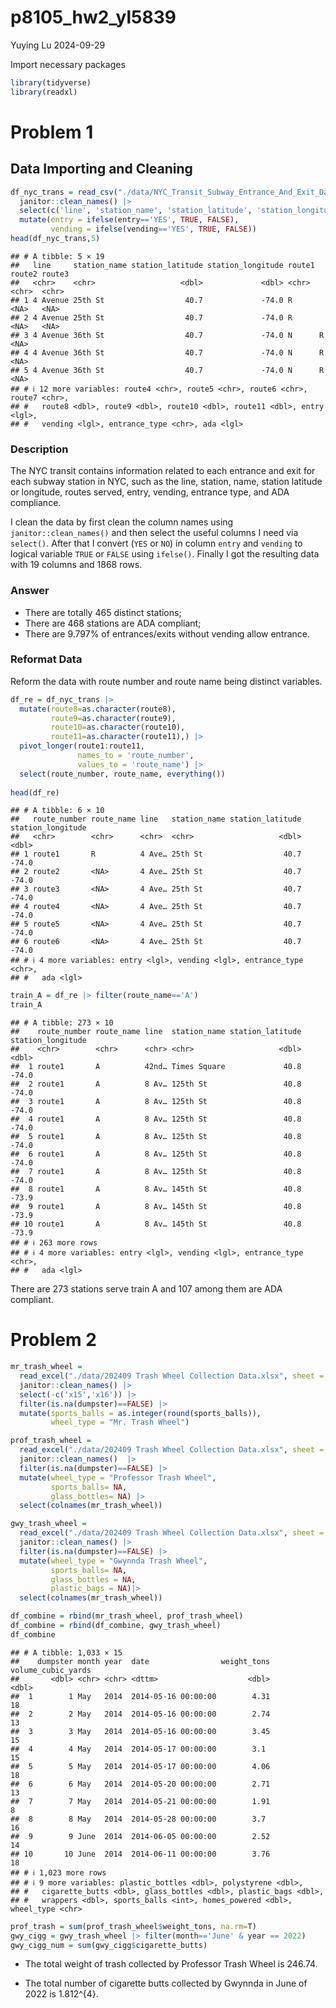 p8105_hw2_yl5839
================
Yuying Lu
2024-09-29

Import necessary packages

``` r
library(tidyverse)
library(readxl)
```

# Problem 1

## Data Importing and Cleaning

``` r
df_nyc_trans = read_csv("./data/NYC_Transit_Subway_Entrance_And_Exit_Data.csv") |> 
  janitor::clean_names() |> 
  select(c('line', 'station_name', 'station_latitude', 'station_longitude', 'route1', 'route2', 'route3', 'route4', 'route5','route6', 'route7', 'route8', 'route9', 'route10', 'route11', 'entry', 'vending', 'entrance_type', 'ada')) |> 
  mutate(entry = ifelse(entry=='YES', TRUE, FALSE),
         vending = ifelse(vending=='YES', TRUE, FALSE))
head(df_nyc_trans,5)
```

    ## # A tibble: 5 × 19
    ##   line     station_name station_latitude station_longitude route1 route2 route3
    ##   <chr>    <chr>                   <dbl>             <dbl> <chr>  <chr>  <chr> 
    ## 1 4 Avenue 25th St                  40.7             -74.0 R      <NA>   <NA>  
    ## 2 4 Avenue 25th St                  40.7             -74.0 R      <NA>   <NA>  
    ## 3 4 Avenue 36th St                  40.7             -74.0 N      R      <NA>  
    ## 4 4 Avenue 36th St                  40.7             -74.0 N      R      <NA>  
    ## 5 4 Avenue 36th St                  40.7             -74.0 N      R      <NA>  
    ## # ℹ 12 more variables: route4 <chr>, route5 <chr>, route6 <chr>, route7 <chr>,
    ## #   route8 <dbl>, route9 <dbl>, route10 <dbl>, route11 <dbl>, entry <lgl>,
    ## #   vending <lgl>, entrance_type <chr>, ada <lgl>

### Description

The NYC transit contains information related to each entrance and exit
for each subway station in NYC, such as the line, station, name, station
latitude or longitude, routes served, entry, vending, entrance type, and
ADA compliance.

I clean the data by first clean the column names using
`janitor::clean_names()` and then select the useful columns I need via
`select()`. After that I convert (`YES` or `NO`) in column `entry` and
`vending` to logical variable `TRUE` or `FALSE` using `ifelse()`.
Finally I got the resulting data with 19 columns and 1868 rows.

### Answer

- There are totally 465 distinct stations;
- There are 468 stations are ADA compliant;
- There are 9.797% of entrances/exits without vending allow entrance.

### Reformat Data

Reform the data with route number and route name being distinct
variables.

``` r
df_re = df_nyc_trans |> 
  mutate(route8=as.character(route8),
         route9=as.character(route9),
         route10=as.character(route10),
         route11=as.character(route11),) |> 
  pivot_longer(route1:route11,
               names_to = 'route_number',
               values_to = 'route_name') |> 
  select(route_number, route_name, everything())
  
head(df_re)
```

    ## # A tibble: 6 × 10
    ##   route_number route_name line   station_name station_latitude station_longitude
    ##   <chr>        <chr>      <chr>  <chr>                   <dbl>             <dbl>
    ## 1 route1       R          4 Ave… 25th St                  40.7             -74.0
    ## 2 route2       <NA>       4 Ave… 25th St                  40.7             -74.0
    ## 3 route3       <NA>       4 Ave… 25th St                  40.7             -74.0
    ## 4 route4       <NA>       4 Ave… 25th St                  40.7             -74.0
    ## 5 route5       <NA>       4 Ave… 25th St                  40.7             -74.0
    ## 6 route6       <NA>       4 Ave… 25th St                  40.7             -74.0
    ## # ℹ 4 more variables: entry <lgl>, vending <lgl>, entrance_type <chr>,
    ## #   ada <lgl>

``` r
train_A = df_re |> filter(route_name=='A')
train_A
```

    ## # A tibble: 273 × 10
    ##    route_number route_name line  station_name station_latitude station_longitude
    ##    <chr>        <chr>      <chr> <chr>                   <dbl>             <dbl>
    ##  1 route1       A          42nd… Times Square             40.8             -74.0
    ##  2 route1       A          8 Av… 125th St                 40.8             -74.0
    ##  3 route1       A          8 Av… 125th St                 40.8             -74.0
    ##  4 route1       A          8 Av… 125th St                 40.8             -74.0
    ##  5 route1       A          8 Av… 125th St                 40.8             -74.0
    ##  6 route1       A          8 Av… 125th St                 40.8             -74.0
    ##  7 route1       A          8 Av… 125th St                 40.8             -74.0
    ##  8 route1       A          8 Av… 145th St                 40.8             -73.9
    ##  9 route1       A          8 Av… 145th St                 40.8             -73.9
    ## 10 route1       A          8 Av… 145th St                 40.8             -73.9
    ## # ℹ 263 more rows
    ## # ℹ 4 more variables: entry <lgl>, vending <lgl>, entrance_type <chr>,
    ## #   ada <lgl>

There are 273 stations serve train A and 107 among them are ADA
compliant.

# Problem 2

``` r
mr_trash_wheel = 
  read_excel("./data/202409 Trash Wheel Collection Data.xlsx", sheet = 1) |>
  janitor::clean_names() |> 
  select(-c('x15','x16')) |> 
  filter(is.na(dumpster)==FALSE) |> 
  mutate(sports_balls = as.integer(round(sports_balls)),
         wheel_type = "Mr. Trash Wheel")

prof_trash_wheel = 
  read_excel("./data/202409 Trash Wheel Collection Data.xlsx", sheet = 2) |>
  janitor::clean_names()  |> 
  filter(is.na(dumpster)==FALSE) |> 
  mutate(wheel_type = "Professor Trash Wheel",
         sports_balls= NA,
         glass_bottles= NA) |> 
  select(colnames(mr_trash_wheel))

gwy_trash_wheel = 
  read_excel("./data/202409 Trash Wheel Collection Data.xlsx", sheet = 4) |>
  janitor::clean_names() |> 
  filter(is.na(dumpster)==FALSE) |> 
  mutate(wheel_type = "Gwynnda Trash Wheel",
         sports_balls= NA,
         glass_bottles = NA,
         plastic_bags = NA)|> 
  select(colnames(mr_trash_wheel))

df_combine = rbind(mr_trash_wheel, prof_trash_wheel)
df_combine = rbind(df_combine, gwy_trash_wheel)
df_combine
```

    ## # A tibble: 1,033 × 15
    ##    dumpster month year  date                weight_tons volume_cubic_yards
    ##       <dbl> <chr> <chr> <dttm>                    <dbl>              <dbl>
    ##  1        1 May   2014  2014-05-16 00:00:00        4.31                 18
    ##  2        2 May   2014  2014-05-16 00:00:00        2.74                 13
    ##  3        3 May   2014  2014-05-16 00:00:00        3.45                 15
    ##  4        4 May   2014  2014-05-17 00:00:00        3.1                  15
    ##  5        5 May   2014  2014-05-17 00:00:00        4.06                 18
    ##  6        6 May   2014  2014-05-20 00:00:00        2.71                 13
    ##  7        7 May   2014  2014-05-21 00:00:00        1.91                  8
    ##  8        8 May   2014  2014-05-28 00:00:00        3.7                  16
    ##  9        9 June  2014  2014-06-05 00:00:00        2.52                 14
    ## 10       10 June  2014  2014-06-11 00:00:00        3.76                 18
    ## # ℹ 1,023 more rows
    ## # ℹ 9 more variables: plastic_bottles <dbl>, polystyrene <dbl>,
    ## #   cigarette_butts <dbl>, glass_bottles <dbl>, plastic_bags <dbl>,
    ## #   wrappers <dbl>, sports_balls <int>, homes_powered <dbl>, wheel_type <chr>

``` r
prof_trash = sum(prof_trash_wheel$weight_tons, na.rm=T)
gwy_cigg = gwy_trash_wheel |> filter(month=='June' & year == 2022)
gwy_cigg_num = sum(gwy_cigg$cigarette_butts)
```

- The total weight of trash collected by Professor Trash Wheel is
  246.74.

- The total number of cigarette butts collected by Gwynnda in June of
  2022 is 1.812^{4}.
